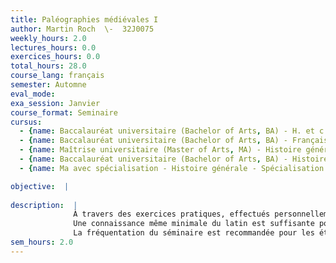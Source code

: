 ```yaml
---
title: Paléographies médiévales I
author: Martin Roch  \-  32J0075
weekly_hours: 2.0
lectures_hours: 0.0
exercices_hours: 0.0
total_hours: 28.0
course_lang: français
semester: Automne
eval_mode: 
exa_session: Janvier
course_format: Seminaire
cursus:
  - {name: Baccalauréat universitaire (Bachelor of Arts, BA) - H. et c. du Moyen Age, type: N/A, credits: \-}
  - {name: Baccalauréat universitaire (Bachelor of Arts, BA) - Français médiéval, type: N/A, credits: \-}
  - {name: Maîtrise universitaire (Master of Arts, MA) - Histoire générale, type: N/A, credits: \-}
  - {name: Baccalauréat universitaire (Bachelor of Arts, BA) - Histoire générale, type: N/A, credits: \-}
  - {name: Ma avec spécialisation - Histoire générale - Spécialisation en production, type: N/A, credits: \-}

objective:  |
            
description:  |
              À travers des exercices pratiques, effectués personnellement et en groupe, le séminaire permet aux étudiants dapprendre à déchiffrer une variété de documents manuscrits médiévaux. Il offre ainsi une ouverture très concrète sur les usages de lécrit et la culture du Moyen Âge.
              Une connaissance même minimale du latin est suffisante pour suivre le séminaire.
              La fréquentation du séminaire est recommandée pour les étudiants envisageant de poursuivre létude de lhistoire médiévale au niveau Master.
sem_hours: 2.0
---
```

